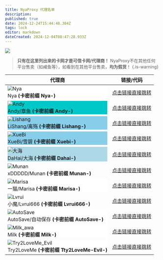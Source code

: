 ```yaml
---
title: NyaProxy 代理名单
description: 
published: true
date: 2024-12-24T15:44:48.304Z
tags: lock
editor: markdown
dateCreated: 2024-12-04T08:47:28.933Z
---
```


![](https://img.shields.io/badge/locked-red?style=for-the-badge)


> **只有在这里列出来的卡网才是可信卡网/代理商！**
NyaProxy不在其他任何平台售卖（如~~咸~~鱼等），如看到在其他平台售卖，**均为假货**！
{.is-warning}

|代理商|链接/代码|
|-|-|
|<div class="highlight-box" style="background-color: #FFFFFF;border:white"> <img src="/photos/image_290840699544682.jpg" alt="Nya" class="icon"> <div class="content" >Nya **(卡密前缀 Nya-)** |[点击链接直接跳转](https://shop.nyaproxy.xyz/)|
|<div class="highlight-box" style="background-color: #00C8C8;border:white"> <img src="/photos/image_294723465582631.jpg" alt="Andy" class="icon"> <div class="content" >Andy/章鱼 **(卡密前缀 Andy-)** |[点击链接直接跳转](https://shop.andyzywl.com/)|
|<div class="highlight-box" style="background-color: #87CEEB;border:white"> <img src="/photos/image_294701498162322.jpg" alt="Lishang" class="icon"> <div class="content" >LiShang/离殇 **(卡密前缀 Lishang-)** |[点击链接直接跳转](https://shop.lishangmc.com/)|
|<div class="highlight-box" style="background-color: #87CEEB;border:white"> <img src="/photos/image_67216157874117.jpg" alt="XueBi" class="icon"> <div class="content" >XueBi/雪碧 **(卡密前缀 Xuebi-)** |[点击链接直接跳转](https://shop.xuebimc.com/)|
|<div class="highlight-box" style="background-color: lightblue;border:white"> <img src="/photos/image_293703651422370.jpg" alt="大海" class="icon"> <div class="content" >DaHai/大海 **(卡密前缀 Dahai-)** |[点击链接直接跳转](https://dahaikw.shop/)|
|<div class="highlight-box"> <img src="/photos/image_71544588917207.jpg" alt="Munan" class="icon"> <div class="content" >xDDDDD/Munan **(卡密前缀 Munan-)** |[点击链接直接跳转](https://xddddd.icu/)|
|<div class="highlight-box" style="background-color: #FFFFFF;border:white"> <img src="/photos/image_71001228879269.jpg" alt="Marisa" class="icon"> <div class="content" >一猫/Marisa **(卡密前缀 Marisa-)** |[点击链接直接跳转](https://bakamarisa.shop/)|
|<div class="highlight-box"> <img src="https://photo.vteamer.cc/i/2024/12/06/hbojfx.jpg" alt="Lvrui" class="icon"> <div class="content" >小魔/Lvrui666 **(卡密前缀 Lvrui666-)** |[点击链接直接跳转](https://shop.qwq3.com/)|
|<div class="highlight-box" style="background-color: #FFFFFF;border:white"> <img src="/photos/image_2214497890806.jpg" alt="AutoSave" class="icon"> <div class="content" >AutoSave/自动保存 **(卡密前缀 AutoSave-)** |[点击链接直接跳转](https://autosave.top/)|
  |<div class="highlight-box" style="background-color: #FFFFFF;border:white"> <img src="/photos/mmexport1733662476595.jpg" alt="Milk_awa" class="icon"> <div class="content" >Milk **(卡密前缀 Milk-)** |[点击链接直接跳转](https://shop.milkawa.xyz/)|
  |<div class="highlight-box" style="background-color: #FFFFFF;border:white"> <img src="/photos/image_67228328725678.jpg" alt="Try2LoveMe_Evil" class="icon"> <div class="content" >Try2LoveMe **(卡密前缀 Tty2LoveMe-Evil-)** |[点击链接直接跳转](https://shop.qinuan.fun/)|

